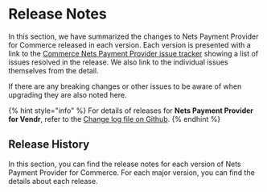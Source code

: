 # Release Notes

In this section, we have summarized the changes to Nets Payment Provider for Commerce released in each version. Each version is presented with a link to the [Commerce Nets Payment Provider issue tracker](https://github.com/umbraco/Umbraco.Commerce.PaymentProviders.Nets/issues) showing a list of issues resolved in the release.  We also link to the individual issues themselves from the detail.

If there are any breaking changes or other issues to be aware of when upgrading they are also noted here.

{% hint style="info" %}
For details of releases for **Nets Payment Provider for Vendr**, refer to the [Change log file on Github](../../changelog-archive/nets.md).
{% endhint %}

## Release History

In this section, you can find the release notes for each version of Nets Payment Provider for Commerce. For each major version, you can find the details about each release.

<!-- <details>

<summary>Version 10</summary>

### versions (date)

* Description

</details> -->
